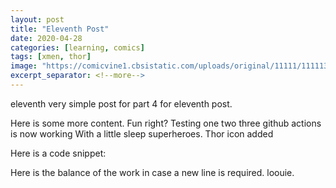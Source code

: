 ```yaml
---
layout: post
title: "Eleventh Post"
date: 2020-04-28
categories: [learning, comics]
tags: [xmen, thor]
image: "https://comicvine1.cbsistatic.com/uploads/original/11111/111113714/3099053-t-thor337-1983.jpg"
excerpt_separator: <!--more-->
---
```


eleventh very simple post for part 4 for eleventh post.

<!--more-->

Here is some more content. Fun right?
Testing one two three github actions is now working
With a little sleep superheroes. Thor icon added

Here is a code snippet:

 <script src="http://gist-it.appspot.com/https://github.com/jimhall/TestBlog4/blob/master/scripts/test.py"></script>

Here is the balance of the work in case a new line is required. loouie.
